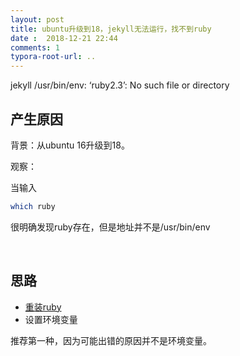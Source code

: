 ```yaml
---
layout: post
title: ubuntu升级到18，jekyll无法运行，找不到ruby
date :  2018-12-21 22:44
comments: 1
typora-root-url: ..
---
```


jekyll /usr/bin/env: ‘ruby2.3’: No such file or directory

## 产生原因

背景：从ubuntu 16升级到18。

观察：

当输入

```bash
which ruby
```

很明确发现ruby存在，但是地址并不是/usr/bin/env

<br>

## 思路

- [重装ruby](https://jekyllrb.com/docs/installation/windows/)
- 设置环境变量

推荐第一种，因为可能出错的原因并不是环境变量。